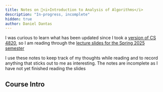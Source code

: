 ```yaml
---
title: Notes on 🐻<i>Introduction to Analysis of Algorithms</i>
description: "In-progress, incomplete"
hidden: true
author: Daniel Dantas
---
```


I was curious to learn what has been updated since I took a [version of CS 4820](https://dantasfiles.com/2001/01/22/cornell-junior-spring.html), so I am reading through the [lecture slides for the Spring 2025 semester](https://www.cs.cornell.edu/courses/cs4820/2025sp/)

I use these notes to keep track of my thoughts while reading and to record anything that sticks out to me as interesting. The notes are incomplete as I have not yet finished reading the slides

##  Course Intro
